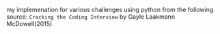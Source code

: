 my implemenation for various challenges using python from the following source:
`Cracking the Coding Interview` by Gayle Laakmann McDowell(2015)
